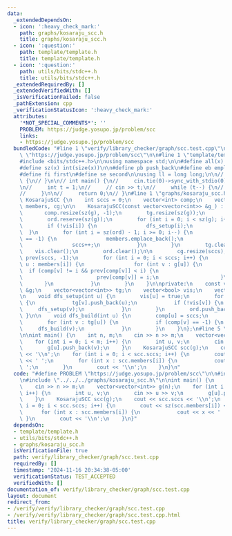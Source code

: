 ```yaml
---
data:
  _extendedDependsOn:
  - icon: ':heavy_check_mark:'
    path: graphs/kosaraju_scc.h
    title: graphs/kosaraju_scc.h
  - icon: ':question:'
    path: template/template.h
    title: template/template.h
  - icon: ':question:'
    path: utils/bits/stdc++.h
    title: utils/bits/stdc++.h
  _extendedRequiredBy: []
  _extendedVerifiedWith: []
  _isVerificationFailed: false
  _pathExtension: cpp
  _verificationStatusIcon: ':heavy_check_mark:'
  attributes:
    '*NOT_SPECIAL_COMMENTS*': ''
    PROBLEM: https://judge.yosupo.jp/problem/scc
    links:
    - https://judge.yosupo.jp/problem/scc
  bundledCode: "#line 1 \"verify/library_checker/graph/scc.test.cpp\"\n#define PROBLEM\
    \ \"https://judge.yosupo.jp/problem/scc\"\n\n#line 1 \"template/template.h\"\n\
    #include <bits/stdc++.h>\n\nusing namespace std;\n\n#define all(x) begin(x), end(x)\n\
    #define sz(x) int(size(x))\n\n#define pb push_back\n#define eb emplace_back\n\
    #define fi first\n#define se second\n\nusing ll = long long;\n\n// void solve()\
    \ {\n// }\n\n// int main() {\n//     cin.tie(0)->sync_with_stdio(0);\n//     cin.exceptions(cin.failbit);\n\
    \n//     int t = 1;\n//     // cin >> t;\n//     while (t--) {\n//         solve();\n\
    //     }\n\n//     return 0;\n// }\n#line 1 \"graphs/kosaraju_scc.h\"\nstruct\
    \ KosarajuSCC {\n    int sccs = 0;\n    vector<int> comp;\n    vector<vector<int>>\
    \ members, cg;\n\n    KosarajuSCC(const vector<vector<int>> &g_) : g(g_) {\n \
    \       comp.resize(sz(g), -1);\n        tg.resize(sz(g));\n        vis.resize(sz(g));\n\
    \        ord.reserve(sz(g));\n        for (int i = 0; i < sz(g); i++) {\n    \
    \        if (!vis[i]) {\n                dfs_setup(i);\n            }\n      \
    \  }\n        for (int i = sz(ord) - 1; i >= 0; i--) {\n            if (comp[ord[i]]\
    \ == -1) {\n                members.emplace_back();\n                dfs_build(ord[i]);\n\
    \                sccs++;\n            }\n        }\n        tg.clear();\n    \
    \    vis.clear();\n        ord.clear();\n\n        cg.resize(sccs);\n        vector<int>\
    \ prev(sccs, -1);\n        for (int i = 0; i < sccs; i++) {\n            for (int\
    \ u : members[i]) {\n                for (int v : g[u]) {\n                  \
    \  if (comp[v] != i && prev[comp[v]] < i) {\n                        cg[i].push_back(comp[v]);\n\
    \                        prev[comp[v]] = i;\n                    }\n         \
    \       }\n            }\n        }\n    }\n\nprivate:\n    const vector<vector<int>>\
    \ &g;\n    vector<vector<int>> tg;\n    vector<bool> vis;\n    vector<int> ord;\n\
    \n    void dfs_setup(int u) {\n        vis[u] = true;\n        for (int v : g[u])\
    \ {\n            tg[v].push_back(u);\n            if (!vis[v]) {\n           \
    \     dfs_setup(v);\n            }\n        }\n        ord.push_back(u);\n   \
    \ }\n\n    void dfs_build(int u) {\n        comp[u] = sccs;\n        members[sccs].push_back(u);\n\
    \        for (int v : tg[u]) {\n            if (comp[v] == -1) {\n           \
    \     dfs_build(v);\n            }\n        }\n    }\n};\n#line 5 \"verify/library_checker/graph/scc.test.cpp\"\
    \n\nint main() {\n    int n, m;\n    cin >> n >> m;\n    vector<vector<int>> g(n);\n\
    \    for (int i = 0; i < m; i++) {\n        int u, v;\n        cin >> u >> v;\n\
    \        g[u].push_back(v);\n    }\n    KosarajuSCC scc(g);\n    cout << scc.sccs\
    \ << '\\n';\n    for (int i = 0; i < scc.sccs; i++) {\n        cout << sz(scc.members[i])\
    \ << ' ';\n        for (int x : scc.members[i]) {\n            cout << x << '\
    \ ';\n        }\n        cout << '\\n';\n    }\n}\n"
  code: "#define PROBLEM \"https://judge.yosupo.jp/problem/scc\"\n\n#include \"../../../template/template.h\"\
    \n#include \"../../../graphs/kosaraju_scc.h\"\n\nint main() {\n    int n, m;\n\
    \    cin >> n >> m;\n    vector<vector<int>> g(n);\n    for (int i = 0; i < m;\
    \ i++) {\n        int u, v;\n        cin >> u >> v;\n        g[u].push_back(v);\n\
    \    }\n    KosarajuSCC scc(g);\n    cout << scc.sccs << '\\n';\n    for (int\
    \ i = 0; i < scc.sccs; i++) {\n        cout << sz(scc.members[i]) << ' ';\n  \
    \      for (int x : scc.members[i]) {\n            cout << x << ' ';\n       \
    \ }\n        cout << '\\n';\n    }\n}"
  dependsOn:
  - template/template.h
  - utils/bits/stdc++.h
  - graphs/kosaraju_scc.h
  isVerificationFile: true
  path: verify/library_checker/graph/scc.test.cpp
  requiredBy: []
  timestamp: '2024-11-16 20:34:38-05:00'
  verificationStatus: TEST_ACCEPTED
  verifiedWith: []
documentation_of: verify/library_checker/graph/scc.test.cpp
layout: document
redirect_from:
- /verify/verify/library_checker/graph/scc.test.cpp
- /verify/verify/library_checker/graph/scc.test.cpp.html
title: verify/library_checker/graph/scc.test.cpp
---
```

